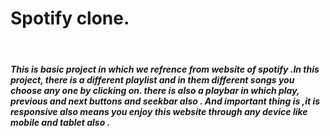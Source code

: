 <h1>Spotify clone.</h1>
<br>

<h5>This is basic project in which we refrence from website of spotify .In this project, there is a different playlist and in them different songs you choose any one by clicking on. there is also a playbar in which play, previous and next buttons and seekbar also . And important thing is ,it is responsive also means you enjoy this website through any device like mobile and tablet also .  </h5>